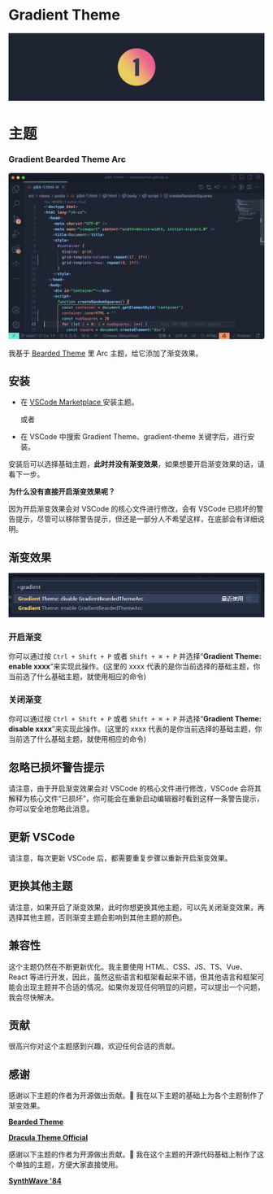 # Gradient Theme

![Gradient Theme logo](./banner.png)

# 主题

### Gradient Bearded Theme Arc

![Gradient Theme text](./theme.png)

我基于 [Bearded Theme](https://marketplace.visualstudio.com/items?itemName=BeardedBear.beardedtheme) 里 Arc 主题，给它添加了渐变效果。

## 安装

- 在 [ VSCode Marketplace ](https://marketplace.visualstudio.com/items?itemName=shaobeichen.gradient-theme) 安装主题。

  或者

- 在 VSCode 中搜索 Gradient Theme、gradient-theme 关键字后，进行安装。

安装后可以选择基础主题，**此时并没有渐变效果**，如果想要开启渐变效果的话，请看下一步。

**为什么没有直接开启渐变效果呢？**

因为开启渐变效果会对 VSCode 的核心文件进行修改，会有 VSCode 已损坏的警告提示，尽管可以移除警告提示，但还是一部分人不希望这样，在底部会有详细说明。

## 渐变效果

![enable command](./command.png)

### 开启渐变

你可以通过按 `Ctrl + Shift + P` 或者 `Shift + ⌘ + P` 并选择“**Gradient Theme: enable xxxx**”来实现此操作。(这里的 xxxx 代表的是你当前选择的基础主题，你当前选了什么基础主题，就使用相应的命令)

### 关闭渐变

你可以通过按 `Ctrl + Shift + P` 或者 `Shift + ⌘ + P` 并选择“**Gradient Theme: disable xxxx**”来实现此操作。(这里的 xxxx 代表的是你当前选择的基础主题，你当前选了什么基础主题，就使用相应的命令)

## 忽略已损坏警告提示

请注意，由于开启渐变效果会对 VSCode 的核心文件进行修改，VSCode 会将其解释为核心文件“已损坏”，你可能会在重新启动编辑器时看到这样一条警告提示，你可以安全地忽略此消息。

## 更新 VSCode

请注意，每次更新 VSCode 后，都需要重复步骤以重新开启渐变效果。

## 更换其他主题

请注意，如果开启了渐变效果，此时你想更换其他主题，可以先关闭渐变效果，再选择其他主题，否则渐变主题会影响到其他主题的颜色。

## 兼容性

这个主题仍然在不断更新优化。我主要使用 HTML、CSS、JS、TS、Vue、React 等进行开发，因此，虽然这些语言和框架看起来不错，但其他语言和框架可能会出现主题并不合适的情况。如果你发现任何明显的问题，可以提出一个问题，我会尽快解决。

## 贡献

很高兴你对这个主题感到兴趣，欢迎任何合适的贡献。

## 感谢

感谢以下主题的作者为开源做出贡献。🙏 我在以下主题的基础上为各个主题制作了渐变效果。

**[Bearded Theme](https://marketplace.visualstudio.com/items?itemName=BeardedBear.beardedtheme)**

**[Dracula Theme Official](https://marketplace.visualstudio.com/items?itemName=dracula-theme.theme-dracula)**

感谢以下主题的作者为开源做出贡献。🙏 我在这个主题的开源代码基础上制作了这个单独的主题，方便大家直接使用。

**[SynthWave '84](https://marketplace.visualstudio.com/items?itemName=dracula-theme.theme-dracula)**
